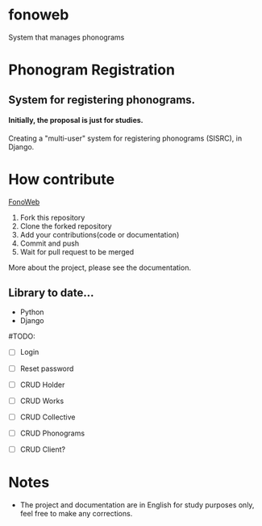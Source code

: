 # fonoweb

System that manages phonograms

# Phonogram Registration

## System for registering phonograms.

#### Initially, the proposal is just for studies.

Creating a "multi-user" system for registering phonograms (SISRC), in Django.

# How contribute

[FonoWeb](git@github.com:wt3c/fonoweb.git) 

1. Fork this repository
2. Clone the forked repository
3. Add your contributions(code or documentation)
4. Commit and push
5. Wait for pull request to be merged

More about the project, please see the documentation.

## Library to date...

* Python
* Django

#TODO:

- [ ] Login
- [ ] Reset password
- [ ] CRUD Holder
- [ ] CRUD Works
- [ ] CRUD Collective
- [ ] CRUD Phonograms
- [ ] CRUD Client?


# Notes
* The project and documentation are in English for study purposes only, feel free to make any corrections.

